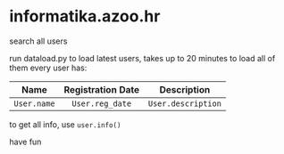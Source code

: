 # informatika.azoo.hr
search all users

run dataload.py to load latest users, takes up to 20 minutes to load all of them
every user has:

|   Name   | Registration Date |  Description |
|:------------:|:-------------------:|:------------------:|
| `User.name`  |    `User.reg_date`  | `User.description` |

to get all info, use
`user.info()`

have fun
